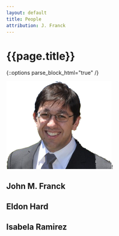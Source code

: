 ```yaml
---
layout: default
title: People
attribution: J. Franck
---
```

# {{page.title}}

{::options parse_block_html="true" /}
<div class="mugshot">

![John](assets/JFgreytie_nobg.png)!

## John M. Franck

</div>

## Eldon Hard

## Isabela Ramirez

